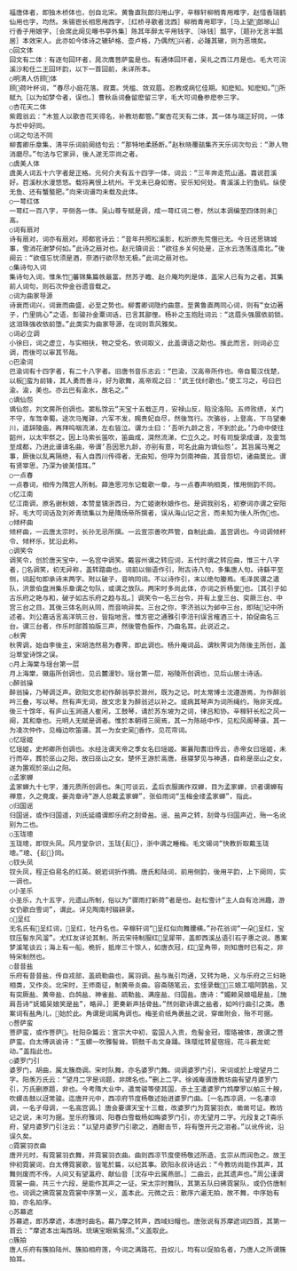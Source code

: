 <!-- { "loadSidebar": true } -->
    福唐体者，即独木桥体也，创自北宋。黄鲁直阮郎归用山字，辛稼轩柳梢青用难字，赵惜香瑞鹤仙用也字，均然。朱锡鬯长相思用西字，［红桥寻歌者沈西］柳梢青用耶字，［马上望郎琊山］行香子用娘字，［会席此阕见曝书亭外集］陈其年醉太平用钱字、［咏钱］瓢字，［题孙无言半瓢居］本效宋人。此亦如今体诗之辘轳格、壶卢格，乃偶然兴者，必踵其辙，则为恶境矣。
    ○回文体
    回文有二体：有逐句回环者，晁次膺菩萨蛮是也。有通体回环者，吴礼之西江月是也。毛大可浣溪沙和任二王回环韵，以下一首回前，未详所本。
    ○明清人仿顾体
    顾荷叶杯词，“春尽小庭花落。寂寞。凭槛、敛双眉。忍教成病忆佳期。知麽知。知麽知。”所赋九［以为如梦令者，误也。］曹秋岳词叠留麽留三字，毛大可词叠参麽参三字。
    ○杏花天二体
    紫霞翁云：“木笪人以歌杏花天得名，补教坊都管。”案杏花天有二体，其一体与端正好同，一体与於中好同。
    ○词之句法不同
    柳耆卿乐章集，清平乐词前阕结句云：“那特地柔肠断。”赵秋晓覆瓿集齐天乐词次句云：“渺人物消磨尽。”句法与它家异，後人遂无宗尚之者。
    ○虞美人体
    虞美人词五十六字者是正格。元何介夫有五十四字一体，词云：“三年奔走荒山道。喜说苕溪好。苕溪秋水漫悠悠。载将离恨上杭州。干戈未已身如寄。安乐知何处。青溪溪上钓鱼矶。纵使无鱼、还有蟹螯肥。”向来词谱均未载及此体。
    ○一萼红体
    一萼红一百八字，平侧各一体。吴山尊专赋是调，成一萼红词二卷，然以本调编至四体则未高。
    ○词有扇对
    诗有扇对，词亦有扇对。郑都官诗云：“昔年共照松溪影，松折原先荒僧已无。今日还思锦城事，雪消花谢梦何如。”此诗之扇对也。赵元镇词云：“欲往乡关何处是，正水云浩荡连南北。”後阕云：“欲借忘忧须是酒，奈酒行欲尽愁无极。”此词之扇对也。
    ○集诗句入词
    集诗句入词，惟朱竹蕃锦集篇帙最富。然苏子瞻、赵介庵均列是体，盖宋人已有为之者。其集前人词句，则石次仲金谷遗音载之。
    ○词为曲家导源
    诗衰而词兴，词衰而曲盛，必至之势也。柳耆卿词隐约曲意。至黄鲁直两同心词，则有“女边著子，门里挑心”之语，彭骏孙金粟词话，已言其鄙俚。杨补之玉抱肚词云：“这眉头强展依前锁。这泪珠强收依前堕。”此类实为曲家导源，在词则乖风雅矣。
    ○词必立调
    小徐曰，词之虚立，与实相扶，物之受名，依词取义，此盖谓语之助也。推此而言，则词必立调，而後可以审其节哉。
    ○巴渝词
    巴渝词有十四字者，有二十八字者。旧唐书音乐志云：“巴渝，汉高帝所作也。帝自蜀汉伐楚，以板蛮为前锋，其人勇而善斗，好为歌舞，高帝观之曰：‘武王伐纣歌也。’使工习之，号曰巴渝。渝，美也。亦云巴有渝水，故名之。”
    ○谪仙怨
    谪仙怨，刘文房所创调也。窦私馀云“天宝十五载正月，安禄山反，陷没洛阳。五师败绩，关门不守，车驾幸蜀。途次马嵬驿，六军不发，赐贵妃自尽，然後驾行。次骆谷，上登高，下马望秦川，遥辞陵庙，再拜呜咽流涕，左右皆泣。谓力士曰：‘吾听九龄之言，不到於此。’乃命中使往韶州，以太牢祭之。因上马索长笛吹，笛曲成，潸然流涕，伫立久之。时有司旋录成谱，及銮驾至成都，乃进此谱请名曲，帝谓‘吾因思九龄，亦别有意，可名此曲为谪仙怨’。其旨属马嵬之事，厥後以乱离隔绝，有人自西川传得者，无由知，但呼为剑南神曲，其音怨切，诸曲莫比。谓有贤宰思，乃深为彼美惜耳。”
    ○一点春
    一点春词，相传为隋宫人所制。薛渔思河东记载歌一章，与一点春声响相类，惟用侧韵不同。
    ○忆江南
    忆江南调，原名谢秋娘，本赞皇镇浙西日，为亡姬谢秋娘作也。是调我别名，初寮词亦谓之安阳好。毛大可词话及刘斧青琐集以为是隋炀帝所撰者，误从海山记之言，而未知为後人所伪也。
    ○倾杯曲
    倾杯曲，一云唐太宗时，长孙无忌所撰。一云宣宗善吹芦管，自制此曲，盖宫调也。今词调倾杯令、倾杯乐，犹沿此称。
    ○调笑令
    调笑令，创於唐天宝中，一名宫中调笑。戴容州谓之转应词，五代时谓之转应曲，惟三十八字者，名调笑，初无异称，盖转踏曲也。词前以俪语作引，附古诗八句，多集唐人句。诗繇平至侧，词起句即承诗末两字。附以破子，音响同词。不以诗作引，末以绝句媵焉。毛泽民谓之遣队，洪景伯盘洲集乐章谓之句队，或谓之放队。两宋时多尚此体，亦词之折杨皇也。［其引子如古乐府之艳与和，破子如古乐府之趋与乱。］调笑令一名三台令，并有上皇三台、突厥三台、中宫三台之目。其後三体名则从同，而音响异矣。三台之你，李济翁以为邺中三台，即陆记中所述者。刘公嘉话言高洋筑三台，皆指地言。惟方密之通雅引李涪刊误言榷酒三十，拍促曲名三台。谓三台者，作乐时部首拍版三声，然後管色振作，乃曲名耳。此说近之。
    ○秋霁
    秋霁调，始自李後主，宋胡浩然易为春霁，即此调也。杨升庵词品，谓秋霁词为陈後主所创，盖沿草堂诗馀之误。
    ○月上海棠与瑶台第一层
    月上海棠，徽庙所创调也，见云麓漫钞。瑶台第一层，裕陵所创调也，见后山居士诗话。
    ○醉翁操
    醉翁操，乃琴调泛声。欧阳文忠初作醉翁亭於滁州，既为之记。时太常博士沈遵游焉，为作醉翁吟三叠，写以琴。然有声无词，故文忠复为醉翁述以补之。或病其琴声为词所绳约，殆非天成。後三十馀年，有庐山玉涧道人崔闲，工鼓琴，请於苏东坡为之词，律吕和协。辛稼轩长松之风一阕，其和章也。元明人无赋是调者。惟於本朝得三阕焉，其一为陈砥中作，见松风阁琴谱。其一为凌次仲作，见梅边吹笛谱。其一为女史吴香作，见花帘词。
    ○忆瑶姬
    忆瑶姬，史邦卿所创调也。水经注谓天帝之季女名曰瑶姬。案襄阳耆旧传云，赤帝女曰瑶姬，未行而卒，葬於巫山之阳，故曰巫山之女。楚怀王游於高唐，昼寝梦见与神遇，自称是巫山之女，遂为置观於巫山之阳。
    ○孟家蝉
    孟家蝉九十七字，潘元质所创调也。朱可谈云，孟后衣服画作双蝉，目为孟家蝉，识者谓蝉有禅意，久之竟废。姜尧章诗“游人总戴孟家蝉”，张伯雨词“玉梅金缕孟家蝉”，指此。
    ○归国谣
    归国谣，或作归国遥，刘氏延禧谓即乐府之刮骨盐。谣、盐声之转，刮骨与归国声近，殆一名讹别为二也。
    ○玉珑璁
    玉珑璁，即钗头凤。风月堂杂识，玉珑{髟}，浙中谓之睡梅。毛文锡词“快教折取戴玉珑璁。”璁、{髟}同。
    ○钗头凤
    钗头凤，程正伯易名的红英。蜕岩词折作摘。唐氏和陆词，前用侧韵，後用平韵，上下阕同，实一调也。
    ○小圣乐
    小圣乐，九十五字，元遗山所制，俗以为“骤雨打新荷”者是也。赵松雪计“主人自有沧洲趣，游女仍歌白雪词”，谓此。详见陶南村辍耕录。
    ○呈红
    无名氏有呈红词，呈红，牡丹名也。辛稼轩词“呈红似向舞腰横。”孙花翁词“一朵呈红，宝钗压髻东风溜”。尤红友详论其制，所云宋待制服红呈犀带，盖即西溪丛语引石子惠之说。愚案梦溪笔谈云；海上有一船，桅折，抵岸三十馀人，如唐衣冠，红呈角带，则知唐时已有之，非特宋制然也。
    ○昔昔盐
    乐府有昔昔盐，传自戎部，盖疏勒曲也，属羽调。盐与胤引均通，又转为艳，义与乐府之三妇艳相类，又作炎。北宋时，王师南征，制黄帝炎曲。容斋随笔云，玄怪录载三娘工唱阿鹊盐，又有突厥盐、黄帝盐、白鸽盐、神雀盐、疏勒盐、满座盐、归国盐。唐诗：“媚赖吴娘唱是盐，［施肩吾诗“妩媚吴娘笑是盐”，略异。］更奏新声括骨盐。”然则歌诗谓之盐者，如吟行曲引之类。愚案词有盐角儿，始於此。角谓是词属角调也。梅圣俞纸角裹盐之说，穿凿附会，殆不可据。
    ○菩萨蛮
    菩萨蛮，或作菩萨。杜阳杂篇云：宣宗大中初，蛮国人入贡，危髻金冠，璎珞被体，故谓之菩萨蛮。白太傅讽谕诗：“玉螺一吹雅髻耸。铜鼓千击文身踊。珠璎炫转星宿摇，花斗薮龙蛇动。”盖指此也。
    ○婆罗门引
    婆罗门，胡曲，属太簇商调。宋时队舞，亦名婆罗门舞。词调婆罗门引，宋词或於上增望月二字。阳羡万氏云：“望月二字是词题，非牌名也。”删上二字。徐诚庵谓唐教坊曲有望月婆罗门引，万氏删原题，非也。今考隋大业中，遣常骏等使其国，赤土王遣婆罗门鸩摩罗以舶三十艘，吹螺击鼓以迓常骏。迄唐开元中，西凉府节度杨敬述始进婆罗门曲。［一名西凉调，一名凄凉调，一名子母调，一名高宫调。］唐会要谓天宝十三载，改婆罗门为霓裳羽衣，凿凿可证。教坊记之说，未可为据。至乐府雅词、阳春白雪载杨如晦婆罗门引，亦无望月二字。元段复之Т斋乐府，望月婆罗门引注云：“以望月婆罗门引歌之，酒酣击节，将有堕开元之泪者。”以讹传讹，沿误久矣。
    ○霓裳羽衣曲
    唐开元时，有霓裳羽衣舞，并霓裳羽衣曲。曲则西凉节度使杨敬述所造，玄宗从而润色之。故王仲初霓裳词，白太傅霓裳歌，皆笔於篇，以纪其事。欧阳永叔诗话云：“今教坊尚能作其声，其舞则废而不传。人间又有望瀛府、献仙音［沈存中云属燕部。］二曲云，此其遗声也。”周公谨谓霓裳一曲，共三十六段，是能作其声之一证。宋太宗时舞队，其第五队曰拂霓裳队，或仍仿唐制也。词调之拂霓裳及霓裳中序第一义，盖本此。元微之云：散序六遍无拍，故不舞，中序始有拍，亦名拍序。
    ○苏幕遮
    苏幕遮，即苏摩遮，本唐时曲名。幕乃摩之转声，西域妇帽也。唐张说有苏摩遮词四首，其第一首云：“摩遮本出海西胡。琉璃宝眼紫髯须。”义盖取此。
    ○簇拍
    唐人乐府有簇拍陆州、簇拍相府莲，今词之满路花、丑奴儿，均有以促拍名者，乃唐人之所谓簇拍耳。
